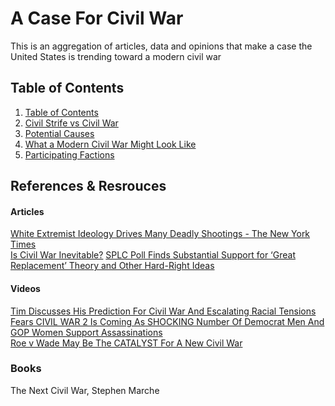 # A Case For Civil War

This is an aggregation of articles, data and opinions that make a case the United States is trending toward a modern civil war

## Table of Contents

1. [Table of Contents](https://github.com/CascadiaLegion/a-case-for-civil-war)
2. [Civil Strife vs Civil War](/civil-strife-vs-civil-war/index.md)
3. [Potential Causes](/potential-causes/index.md)
4. [What a Modern Civil War Might Look Like](/what-a-modern-civil-war-might-look-like/index.md)
5. [Participating Factions](/participating-factions/index.md)

## References & Resrouces

#### Articles

[White Extremist Ideology Drives Many Deadly Shootings - The New York Times](https://www.nytimes.com/interactive/2019/08/04/us/white-extremist-active-shooter.html)\
[Is Civil War Inevitable?](https://danielpinchbeck.substack.com/p/is-civil-war-inevitable)
[SPLC Poll Finds Substantial Support for ‘Great Replacement’ Theory and Other Hard-Right Ideas](https://www.splcenter.org/news/2022/06/01/poll-finds-support-great-replacement-hard-right-ideas)

#### Videos

[Tim Discusses His Prediction For Civil War And Escalating Racial Tensions](https://youtu.be/Fb9pu4u-Ogg)\
[Fears CIVIL WAR 2 Is Coming As SHOCKING Number Of Democrat Men And GOP Women Support Assassinations](https://youtu.be/XH47hafoZkw)\
[Roe v Wade May Be The CATALYST For A New Civil War](https://youtu.be/U9Q9kjdJ3rM)

### Books

The Next Civil War, Stephen Marche
